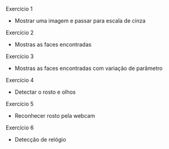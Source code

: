 Exercício 1
  - Mostrar uma imagem e passar para escala de cinza

Exercício 2 
  - Mostras as faces encontradas

Exercício 3
  - Mostras as faces encontradas com variação de parâmetro  

Exercício 4 
  - Detectar o rosto e olhos

Exercício 5
  - Reconhecer rosto pela webcam

Exercício 6
  - Detecção de relógio
